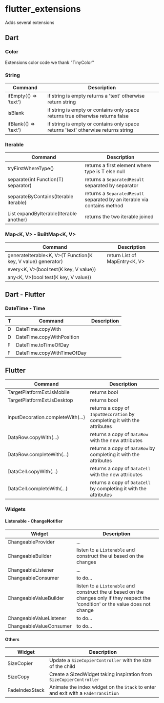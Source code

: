 # flutter_extensions

Adds several extensions

## Dart

### Color

Extensions color code we thank "TinyColor"

### String

| Command | Description |
| ------- | ----------- |
| ifEmpty<T>(() => 'text') | if string is empty returns a 'text' otherwise return string |
| isBlank | if string is empty or contains only space returns true otherwise returns false |
| ifBlank(() => 'text') | if string is empty or contains only space returns 'text' otherwise returns string |

### Iterable<T>

| Command | Description |
| ------- | ----------- |
| tryFirstWhereType<T>() | returns a first element where type is T else null |
| separate(int Function(T) separator) | returns a `SeparatedResult` separated by separator |
| separateByContains(Iterable<T> iterable) | returns a `SeparatedResult` separated by an iterable via contains method  |
| List<T> expandByIterable(Iterable<T> another) | returns the two iterable joined | 

### Map<K, V> - BuiltMap<K, V>

| Command | Description |
| ------- | ----------- |
| generateIterable<K, V>(T Function(K key, V value) generator) | return List of MapEntry<K, V> |
| every<K, V>(bool test(K key, V value)) |  |
| any<K, V>(bool test(K key, V value)) |  |

## Dart - Flutter

### DateTime - Time

| T | Command | Description |
| --- | ------- | ----------- |
| D | DateTime.copyWith | |
| D | DateTime.copyWithPosition |  |
| F | DateTime.toTimeOfDay | |
| F | DateTime.copyWithTimeOfDay | |

## Flutter

| Command | Description |
| ------- | ----------- |
| TargetPlatformExt.isMobile | returns bool |
| TargetPlatformExt.isDesktop | returns bool |
| InputDecoration.completeWith(...) | returns a copy of `InputDecoration` by completing it with the attributes |
| DataRow.copyWith(...) | returns a copy of `DataRow` with the new attributes |
| DataRow.completeWith(...) | returns a copy of `DataRow` by completing it with the attributes |
| DataCell.copyWith(...) | returns a copy of `DataCell` with the new attributes |
| DataCell.completeWith(...) | returns a copy of `DataCell` by completing it with the attributes |


### Widgets

#### Listenable - ChangeNotifier

| Widget | Description |
| ------- | ----------- |
| ChangeableProvider | ... |
| ChangeableBuilder | listen to a `Listenable` and construct the ui based on the changes |
| ChangeableListener | ... |
| ChangeableConsumer | to do... |
| ChangeableValueBuilder | listen to a `Listenable` and construct the ui based on the changes only if they respect the 'condition' or the value does not change |
| ChangeableValueListener | to do... |
| ChangeableValueConsumer | to do... |

#### Others

| Widget | Description |
| ------- | ----------- |
| SizeCopier | Update a `SizeCopierController` with the size of the child |
| SizeCopy | Create a SizedWidget taking inspiration from `SizeCopierController` |
| FadeIndexStack | Animate the index widget on the `Stack` to enter and exit with a `FadeTransition` |


